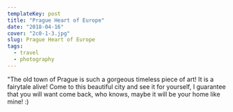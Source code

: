 ```yaml
---
templateKey: post
title: "Prague Heart of Europe"
date: "2018-04-16"
cover: "2c0-1-3.jpg"
slug: Prague Heart of Europe
tags:
  - travel
  - photography
---
```


"The old town of Prague is such a gorgeous timeless piece of art! It is a fairytale alive! Come to this beautiful 
city and see it for yourself, I guarantee that you will want come back, who knows, maybe it will be 
your home like mine! :)
